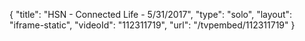 {
    "title": "HSN - Connected Life - 5\/31\/2017",
    "type": "solo",
    "layout": "iframe-static",
    "videoId": "112311719",
    "url": "\/tvpembed\/112311719"
}